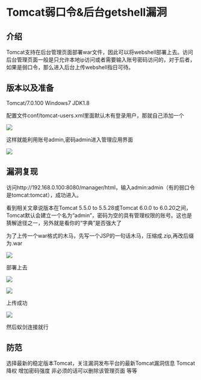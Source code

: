# Tomcat弱口令&后台getshell漏洞

## 介绍
Tomcat支持在后台管理页面部署war文件，因此可以将webshell部署上去。访问后台管理页面一般是只允许本地ip访问或者需要输入账号密码访问的，对于后者，如果是弱口令，那么进入后台上传webshell指日可待。

## 版本以及准备
Tomcat/7.0.100
Windows7
JDK1.8

配置文件conf/tomcat-users.xml里面默认木有登录用户，那就自己添加一个

![](https://github.com/saiyanlee/Record/blob/master/Sys/Tomcat/Tomcat弱口令&后台getshell漏洞/images/1.png)

这样就能利用账号admin,密码admin进入管理应用界面

![](https://github.com/saiyanlee/Record/blob/master/Sys/Tomcat/Tomcat弱口令&后台getshell漏洞/images/2.png)

## 漏洞复现
访问http://192.168.0.100:8080/manager/html，输入admin:admin（有的弱口令是tomcat:tomcat），成功进入。

看到相关文章说版本在Tomcat 5.5.0 to 5.5.28或Tomcat 6.0.0 to 6.0.20之间，Tomcat默认会建立一个名为“admin”，密码为空的具有管理权限的账号。这也是猜解途径之一，另外就是看你的“字典”是否强大了

为了上传一个war格式的木马，先写一个JSP的一句话木马，压缩成.zip,再改后缀为.war

![](https://github.com/saiyanlee/Record/blob/master/Sys/Tomcat/Tomcat弱口令&后台getshell漏洞/images/3.png)

部署上去

![](https://github.com/saiyanlee/Record/blob/master/Sys/Tomcat/Tomcat弱口令&后台getshell漏洞/images/4.png)

![](https://github.com/saiyanlee/Record/blob/master/Sys/Tomcat/Tomcat弱口令&后台getshell漏洞/images/5.png)

上传成功

![](https://github.com/saiyanlee/Record/blob/master/Sys/Tomcat/Tomcat弱口令&后台getshell漏洞/images/6.png)

然后蚁剑连接就行

## 防范 
选择最新的稳定版本Tomcat，关注漏洞发布平台的最新Tomcat漏洞信息
Tomcat降权
增加密码强度
非必须的话可以删除该管理页面
等等